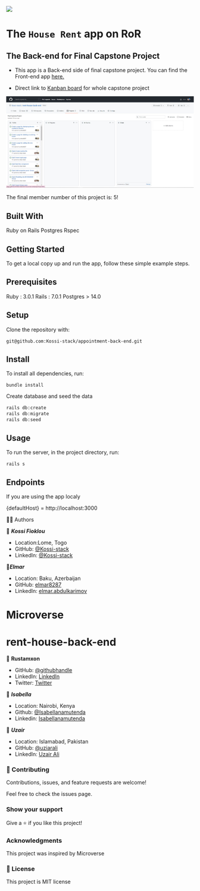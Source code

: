 ![](https://img.shields.io/badge/Microverse-blueviolet)

# The `House Rent` app on RoR

## The Back-end for Final Capstone Project

- This app is a Back-end side of final capstone project. You can find the Front-end app [here.](https://github.com/uzairali19/rent-house-front-end
)

- Direct link to [Kanban board](https://github.com/Kossi-stack/rent-house-back-end/projects/1) for whole capstone project


![Kanban screen](./app/assets/image/kanban.JPG)

The final member number of this project is: 5!

## Built With

 Ruby on Rails 
 Postgres 
 Rspec

## Getting Started

To get a local copy up and run the app, follow these simple example steps.

## Prerequisites

 Ruby : 3.0.1
 Rails : 7.0.1
 Postgres > 14.0

## Setup
Clone the repository with:

    git@github.com:Kossi-stack/appointment-back-end.git

## Install
To install all dependencies, run:

    bundle install

Create database and seed the data

    rails db:create
    rails db:migrate
    rails db:seed

## Usage
To run the server, in the project directory, run:

    rails s

## Endpoints

If you are using the app localy

{defaultHost} = http://localhost:3000

👤👤 Authors

👤 ***Kossi Fioklou***
- Location:Lome, Togo
- GitHub: [@Kossi-stack](https://github.com/kossi-stack)
- LinkedIn: [@Kossi-stack](https://www.linkedin.com/in/kossi-stack/)

👤***Elmar***
- Location: Baku, Azerbaijan
- GitHub: [elmar8287](https://github.com/elmar8287)
- LinkedIn: [elmar.abdulkarimov](https://www.linkedin.com/in/elmar-abdulkarimov/)

# Microverse
# rent-house-back-end


👤 **Rustamxon**

- GitHub: [@githubhandle](https://github.com/Rustamxon7)
- LinkedIn: [LinkedIn](https://www.linkedin.com/in/rustamjon-tolipov-6a831020b)
- Twitter: [Twitter](https://twitter.com/Rustamjon7777)

👤 ***Isabella***
- Location: Nairobi, Kenya
- Github: [@Isabellanamutenda](https://github.com/Isabellanamutenda)
- Linkedin: [Isabellanamutenda](https://www.linkedin.com/in/isabella-namutenda/)


👤 ***Uzair***
- Location: Islamabad, Pakistan
- GitHub: [@uziarali](https://github.com/uzairali19)
- LinkedIn: [Uzair Ali](https://www.linkedin.com/in/uzairali19/)



### 🤝 Contributing
Contributions, issues, and feature requests are welcome!

Feel free to check the issues page.

### Show your support
Give a ⭐️ if you like this project!

### Acknowledgments
This project was inspired by Microverse

### 📝 License
This project is MIT license
